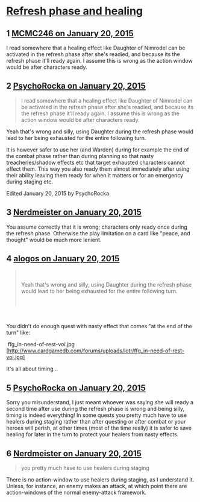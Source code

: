 # [Refresh phase and healing](https://community.fantasyflightgames.com/topic/132531-refresh-phase-and-healing/)

## 1 [MCMC246 on January 20, 2015](https://community.fantasyflightgames.com/topic/132531-refresh-phase-and-healing/?do=findComment&comment=1413699)

I read somewhere that a healing effect like Daughter of Nimrodel can be activated in the refresh phase after she's readied, and because its the refresh phase it'll ready again. I assume this is wrong as the action window would be after characters ready. 

## 2 [PsychoRocka on January 20, 2015](https://community.fantasyflightgames.com/topic/132531-refresh-phase-and-healing/?do=findComment&comment=1413751)

> I read somewhere that a healing effect like Daughter of Nimrodel can be activated in the refresh phase after she's readied, and because its the refresh phase it'll ready again. I assume this is wrong as the action window would be after characters ready. 

Yeah that's wrong and silly, using Daughter during the refresh phase would lead to her being exhausted for the entire following turn.

It is however safer to use her (and Warden) during for example the end of the combat phase rather than during planning so that nasty treacheries/shadow effects etc that target exhausted characters cannot effect them. This way you also ready them almost immediately after using their ability leaving them ready for when it matters or for an emergency during staging etc.

Edited January 20, 2015 by PsychoRocka

## 3 [Nerdmeister on January 20, 2015](https://community.fantasyflightgames.com/topic/132531-refresh-phase-and-healing/?do=findComment&comment=1413752)

You assume correctly that it is wrong; characters only ready once during the refresh phase. Otherwise the play limitation on a card like "peace, and thought" would be much more lenient. 

## 4 [alogos on January 20, 2015](https://community.fantasyflightgames.com/topic/132531-refresh-phase-and-healing/?do=findComment&comment=1413789)

>  
> 
> Yeah that's wrong and silly, using Daughter during the refresh phase would lead to her being exhausted for the entire following turn.
> 
>  

 

You didn't do enough quest with nasty effect that comes "at the end of the turn" like:

 ffg_in-need-of-rest-voi.jpg [http://www.cardgamedb.com/forums/uploads/lotr/ffg_in-need-of-rest-voi.jpg]

It's all about timing...

## 5 [PsychoRocka on January 20, 2015](https://community.fantasyflightgames.com/topic/132531-refresh-phase-and-healing/?do=findComment&comment=1413878)

Sorry you misunderstand, I just meant whoever was saying she will ready a second time after use during the refresh phase is wrong and being silly, timing is indeed everything! In some quests you pretty much have to use healers during staging rather than after questing or after combat or your heroes will perish, at other times (most of the time really) it is safer to save healing for later in the turn to protect your healers from nasty effects.

## 6 [Nerdmeister on January 20, 2015](https://community.fantasyflightgames.com/topic/132531-refresh-phase-and-healing/?do=findComment&comment=1413936)

> you pretty much have to use healers during staging 

There is no action-window to use healers during staging, as I understand it. Unless, for instance, an enemy makes an attack, at which point there are action-windows of the normal enemy-attack framework.

